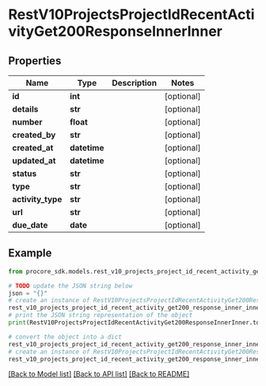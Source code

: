 # RestV10ProjectsProjectIdRecentActivityGet200ResponseInnerInner


## Properties

Name | Type | Description | Notes
------------ | ------------- | ------------- | -------------
**id** | **int** |  | [optional] 
**details** | **str** |  | [optional] 
**number** | **float** |  | [optional] 
**created_by** | **str** |  | [optional] 
**created_at** | **datetime** |  | [optional] 
**updated_at** | **datetime** |  | [optional] 
**status** | **str** |  | [optional] 
**type** | **str** |  | [optional] 
**activity_type** | **str** |  | [optional] 
**url** | **str** |  | [optional] 
**due_date** | **date** |  | [optional] 

## Example

```python
from procore_sdk.models.rest_v10_projects_project_id_recent_activity_get200_response_inner_inner import RestV10ProjectsProjectIdRecentActivityGet200ResponseInnerInner

# TODO update the JSON string below
json = "{}"
# create an instance of RestV10ProjectsProjectIdRecentActivityGet200ResponseInnerInner from a JSON string
rest_v10_projects_project_id_recent_activity_get200_response_inner_inner_instance = RestV10ProjectsProjectIdRecentActivityGet200ResponseInnerInner.from_json(json)
# print the JSON string representation of the object
print(RestV10ProjectsProjectIdRecentActivityGet200ResponseInnerInner.to_json())

# convert the object into a dict
rest_v10_projects_project_id_recent_activity_get200_response_inner_inner_dict = rest_v10_projects_project_id_recent_activity_get200_response_inner_inner_instance.to_dict()
# create an instance of RestV10ProjectsProjectIdRecentActivityGet200ResponseInnerInner from a dict
rest_v10_projects_project_id_recent_activity_get200_response_inner_inner_from_dict = RestV10ProjectsProjectIdRecentActivityGet200ResponseInnerInner.from_dict(rest_v10_projects_project_id_recent_activity_get200_response_inner_inner_dict)
```
[[Back to Model list]](../README.md#documentation-for-models) [[Back to API list]](../README.md#documentation-for-api-endpoints) [[Back to README]](../README.md)


